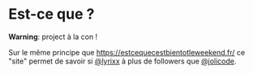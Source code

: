 Est-ce que ?
============

**Warning**: project à la con !

Sur le même principe que https://estcequecestbientotleweekend.fr/ ce "site"
permet de savoir si [@lyrixx](https://twitter.com/lyrixx) à plus de followers que
[@jolicode](https://twitter.com/jolicode).
